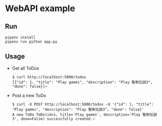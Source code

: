 # WebAPI example

## Run

```
pipenv install
pipenv run python app.py
```

## Usage

* Get all ToDos
    ```
    $ curl http://localhost:5000/todos
    [{"id": 1, "title": "Play games", "description": "Play 聖剣伝説3", "done": false}]⏎
    ```

* Post a new ToDo
    ```
    $ curl -X POST http://localhost:5000/todos -d '{"id": 1, "title": "Play games", "description": "Play 聖剣伝説3", "done": false}'
    A new ToDo ToDo(id=1, title='Play games', description='Play 聖剣伝説3', done=False) successfully created.⏎
    ```
